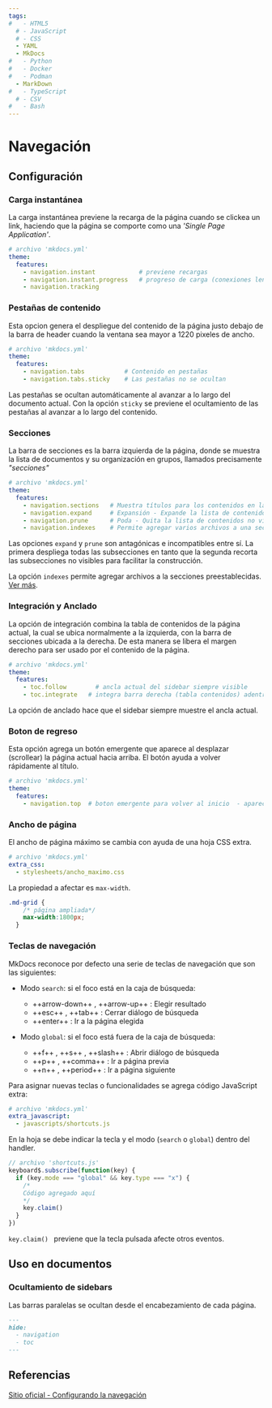 ```yaml
---
tags:
#   - HTML5
  # - JavaScript
  # - CSS
  - YAML
  - MkDocs
#   - Python
#   - Docker
#   - Podman
  - MarkDown
#   - TypeScript
  # - CSV
#   - Bash
---
```



# Navegación

## Configuración

### Carga instantánea


La carga instantánea previene la recarga de la página cuando se clickea un link, haciendo que la página se comporte como una *'Single Page Application'*.


```yaml title="Carga de páginas"
# archivo 'mkdocs.yml'
theme:
  features:
    - navigation.instant            # previene recargas
    - navigation.instant.progress   # progreso de carga (conexiones lentas)
    - navigation.tracking
```



### Pestañas de contenido

Esta opcion genera el despliegue del contenido de la página justo debajo de la barra de header cuando la ventana sea mayor a 1220 pixeles de ancho.



```yaml title="Pestañas"
# archivo 'mkdocs.yml'
theme:
  features:
    - navigation.tabs           # Contenido en pestañas
    - navigation.tabs.sticky    # Las pestañas no se ocultan
```

Las pestañas se ocultan automáticamente al avanzar a lo largo del documento actual. Con la opción `sticky` se previene el ocultamiento de las pestañas al avanzar a lo largo del contenido. 


### Secciones

La barra de secciones es la barra izquierda de la página, donde se muestra la lista de documentos y su organización en grupos, llamados precisamente *"secciones"*


```yaml title=""
# archivo 'mkdocs.yml'
theme:
  features:
    - navigation.sections   # Muestra títulos para los contenidos en la barra izquierda
    - navigation.expand     # Expansión - Expande la lista de contenidos por defecto
    - navigation.prune      # Poda - Quita la lista de contenidos no visibles
    - navigation.indexes    # Permite agregar varios archivos a una sección
```

Las opciones `expand` y `prune` son antagónicas e incompatibles entre sí. La primera despliega todas las subsecciones en tanto que la segunda recorta las subsecciones no visibles para facilitar la construcción.

La opción `indexes` permite agregar archivos a la secciones preestablecidas. [Ver más](https://squidfunk.github.io/mkdocs-material/setup/setting-up-navigation/#section-index-pages-with-section-index-pages).


### Integración y Anclado

La opción de integración combina la tabla de contenidos de la página actual, la cual se ubica normalmente a la izquierda, con la barra de secciones ubicada a la derecha. De esta manera se libera el margen derecho para ser usado por el contenido de la página.

```yaml title="Integración y anclado"
# archivo 'mkdocs.yml'
theme:
  features:
    - toc.follow        # ancla actual del sidebar siempre visible
    - toc.integrate   # integra barra derecha (tabla contenidos) adentro de la izquierda (secciones)
```

La opción de anclado hace que el sidebar siempre muestre el ancla actual.



### Boton de regreso

Esta opción agrega un botón emergente que aparece al desplazar (scrollear) la página actual hacia arriba. El botón ayuda a volver rápidamente al título.


```yaml title="Botón de regreso"
# archivo 'mkdocs.yml'
theme:
  features:
    - navigation.top  # boton emergente para volver al inicio  - aparece al intentar subir con el scroll

```



### Ancho de página

El ancho de página máximo se cambia con ayuda de una hoja CSS extra. 

```yaml title="Hoja CSS extra"
# archivo 'mkdocs.yml'
extra_css:
  - stylesheets/ancho_maximo.css
```

La propiedad a afectar es `max-width`.

```css title="Cambio de ancho máximo"
.md-grid {  
    /* página ampliada*/
    max-width:1800px;   
  }
```

### Teclas de navegación

MkDocs reconoce por defecto una serie de teclas de navegación que son las siguientes:

- Modo `search`: si el foco está en la caja de búsqueda:
    - ++arrow-down++ , ++arrow-up++ : Elegir resultado
    - ++esc++ , ++tab++ : Cerrar diálogo de búsqueda
    - ++enter++ : Ir a la página elegida

- Modo `global`: si el foco está fuera de la caja de búsqueda: 
    - ++f++ , ++s++ , ++slash++ : Abrir diálogo de búsqueda
    - ++p++ , ++comma++ : Ir a página previa
    - ++n++ , ++period++ : Ir a página siguiente



Para asignar nuevas teclas o funcionalidades se agrega código JavaScript extra:

```yaml title="Hoja JavaScript extra"
# archivo 'mkdocs.yml'
extra_javascript:
  - javascripts/shortcuts.js
```

En la hoja se debe indicar la tecla y el modo (`search` o `global`) dentro del handler.


``` js title="Handler para tecla X"
// archivo 'shortcuts.js'
keyboard$.subscribe(function(key) {
  if (key.mode === "global" && key.type === "x") {
    /* 
    Código agregado aquí
    */
    key.claim() 
  }
})

```
`key.claim() ` previene que la tecla pulsada afecte otros eventos.



## Uso en documentos

### Ocultamiento de sidebars


Las barras paralelas se ocultan desde el encabezamiento de cada página.

```md   title="Ocultamiento de barras laterales"
---
hide:
  - navigation
  - toc
---
```





## Referencias

[Sitio oficial - Configurando la navegación](https://squidfunk.github.io/mkdocs-material/setup/setting-up-navigation)